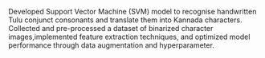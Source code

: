 Developed Support Vector Machine (SVM) model to recognise handwritten Tulu conjunct consonants and translate them into Kannada characters.
Collected and pre-processed a dataset of binarized character images,implemented feature extraction techniques, and optimized model performance through data augmentation and hyperparameter.
